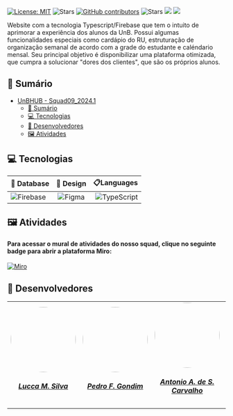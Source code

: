 [![License: MIT](https://img.shields.io/badge/License-MIT-yellow.svg)](./LICENSE)
![Stars](https://img.shields.io/github/stars/unb-mds/Squad09-UnBHUB)
[![GitHub contributors](https://img.shields.io/github/contributors/unb-mds/Squad09-UnBHUB)](https://img.shields.io/github/contributors/unb-mds/Squad09-UnBHUB)
![Stars](https://img.shields.io/github/issues/unb-mds/Squad09-UnBHUB.svg)
![]((https://img.shields.io/github/issues/unb-mds/Squad09-UnBHUB))
![](https://img.shields.io/github/issues-closed/unb-mds/Squad09-UnBHUB.svg)

Website com a tecnologia Typescript/Firebase que tem o intuito de aprimorar a experiência dos alunos da UnB. Possui algumas funcionalidades especiais como cardápio do RU, estruturação de organização semanal de acordo com a grade do estudante e caléndario mensal. Seu principal objetivo é disponibilizar uma plataforma otimizada, que cumpra a solucionar "dores dos clientes", que são os próprios alunos.

## 📃 Sumário
- [UnBHUB - Squad09_2024.1](https://github.com/unb-mds/Squad09-UnBHUB)
  - [📃 Sumário](#-sumário)
  - [💻 Tecnologias](#-tecnologias)
  - [👥 Desenvolvedores](#-desenvolvedores)
  - [🖼️ Atividades](#-atividades)

## 💻 Tecnologias 

| 💾 Database | 🎨 Design | 📋Languages |
| :---         |     :---:    |         ---: |
| ![Firebase](https://img.shields.io/badge/firebase-a08021?style=for-the-badge&logo=firebase&logoColor=ffcd34)  | ![Figma](https://img.shields.io/badge/figma-%23F24E1E.svg?style=for-the-badge&logo=figma&logoColor=white)    | ![TypeScript](https://img.shields.io/badge/typescript-%23007ACC.svg?style=for-the-badge&logo=typescript&logoColor=white)      |  

## 🖼️ Atividades
#### Para acessar o mural de atividades do nosso squad, clique no seguinte badge para abrir a plataforma Miro:
[![Miro](https://img.shields.io/badge/Miro-F7C922?style=for-the-badge&logo=Miro&logoColor=050036)](https://miro.com/app/board/uXjVKQTq3Zw=/)
 
## 👥 Desenvolvedores

<center>
<table style="margin-left: auto; margin-right: auto;">
    <tr>
        <td align="center">
            <a href="https://github.com/luccameds">
                <img style="border-radius: 50%;" src="https://avatars.githubusercontent.com/u/63163895?v=4" width="150px;"/>
                <h5 class="text-center">Lucca M. Silva</h5>
            </a>
        </td>
        <td align="center">
            <a href="https://github.com/G0ndim">
                <img style="border-radius: 50%;" src="https://avatars.githubusercontent.com/u/118084068?v=4" width="150px;"/>
                <h5 class="text-center">Pedro F. Gondim</h5>
            </a>
        </td>
        <td align="center">
            <a href="https://github.com/antonioscarvalho">
                <img style="border-radius: 50%;" src="https://avatars.githubusercontent.com/u/135462889?v=4" width="150px;"/>
                <h5 class="text-center">Antonio A. de S. Carvalho </h5>
            </a>
        </td>
        </td>
        <td align="center">
            <a href="https://github.com/CristianoMoraiss">
                <img style="border-radius: 50%;" src="https://avatars.githubusercontent.com/u/164538943?v=4)" width="150px;"/>
                <h5 class="text-center">Cristiano B. de Morais</h5>
            </a>
        </td>
        <td align="center">
            <a href="https://github.com/TulioCeleri">
                <img style="border-radius: 50%;" src="https://avatars.githubusercontent.com/u/122989234?v=4" width="150px;"/>
                <h5 class="text-center">Túlio A. Celeri</h5>
            </a>
        </td>
          <td align="center">
            <a href="https://github.com/anawcarol">
                <img style="border-radius: 50%;" src="https://avatars.githubusercontent.com/u/122827734?v=4" width="150px;"/>
                <h5 class="text-center">Ana Carolina M. Fialho</h5>
            </a>
        </td>
          <td align="center">
            <a href="https://github.com/FelipeRibeirooo">
                <img style="border-radius: 50%;" src="https://avatars.githubusercontent.com/u/143733331?v=4" width="150px;"/>
                <h5 class="text-center">Felipe R. de O. França </h5>
            </a>
        </td>
</table>
</center>
